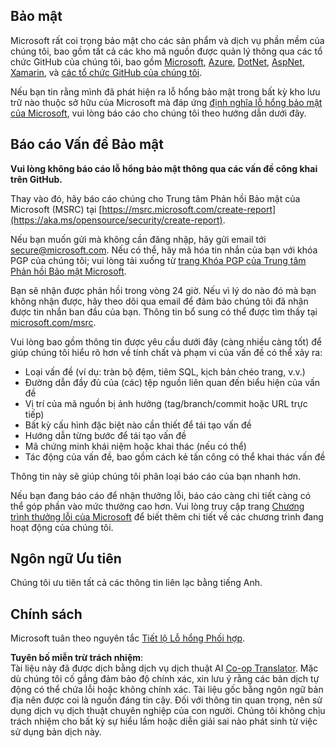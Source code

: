 <!--
CO_OP_TRANSLATOR_METADATA:
{
  "original_hash": "2d33a71bed73d6daee78e2d473ece975",
  "translation_date": "2025-05-19T12:13:29+00:00",
  "source_file": "SECURITY.md",
  "language_code": "vi"
}
-->
## Bảo mật

Microsoft rất coi trọng bảo mật cho các sản phẩm và dịch vụ phần mềm của chúng tôi, bao gồm tất cả các kho mã nguồn được quản lý thông qua các tổ chức GitHub của chúng tôi, bao gồm [Microsoft](https://github.com/microsoft), [Azure](https://github.com/Azure), [DotNet](https://github.com/dotnet), [AspNet](https://github.com/aspnet), [Xamarin](https://github.com/xamarin), và [các tổ chức GitHub của chúng tôi](https://opensource.microsoft.com/).

Nếu bạn tin rằng mình đã phát hiện ra lỗ hổng bảo mật trong bất kỳ kho lưu trữ nào thuộc sở hữu của Microsoft mà đáp ứng [định nghĩa lỗ hổng bảo mật của Microsoft](https://aka.ms/opensource/security/definition), vui lòng báo cáo cho chúng tôi theo hướng dẫn dưới đây.

## Báo cáo Vấn đề Bảo mật

**Vui lòng không báo cáo lỗ hổng bảo mật thông qua các vấn đề công khai trên GitHub.**

Thay vào đó, hãy báo cáo chúng cho Trung tâm Phản hồi Bảo mật của Microsoft (MSRC) tại [https://msrc.microsoft.com/create-report](https://aka.ms/opensource/security/create-report).

Nếu bạn muốn gửi mà không cần đăng nhập, hãy gửi email tới [secure@microsoft.com](mailto:secure@microsoft.com). Nếu có thể, hãy mã hóa tin nhắn của bạn với khóa PGP của chúng tôi; vui lòng tải xuống từ [trang Khóa PGP của Trung tâm Phản hồi Bảo mật Microsoft](https://aka.ms/opensource/security/pgpkey).

Bạn sẽ nhận được phản hồi trong vòng 24 giờ. Nếu vì lý do nào đó mà bạn không nhận được, hãy theo dõi qua email để đảm bảo chúng tôi đã nhận được tin nhắn ban đầu của bạn. Thông tin bổ sung có thể được tìm thấy tại [microsoft.com/msrc](https://aka.ms/opensource/security/msrc).

Vui lòng bao gồm thông tin được yêu cầu dưới đây (càng nhiều càng tốt) để giúp chúng tôi hiểu rõ hơn về tính chất và phạm vi của vấn đề có thể xảy ra:

  * Loại vấn đề (ví dụ: tràn bộ đệm, tiêm SQL, kịch bản chéo trang, v.v.)
  * Đường dẫn đầy đủ của (các) tệp nguồn liên quan đến biểu hiện của vấn đề
  * Vị trí của mã nguồn bị ảnh hưởng (tag/branch/commit hoặc URL trực tiếp)
  * Bất kỳ cấu hình đặc biệt nào cần thiết để tái tạo vấn đề
  * Hướng dẫn từng bước để tái tạo vấn đề
  * Mã chứng minh khái niệm hoặc khai thác (nếu có thể)
  * Tác động của vấn đề, bao gồm cách kẻ tấn công có thể khai thác vấn đề

Thông tin này sẽ giúp chúng tôi phân loại báo cáo của bạn nhanh hơn.

Nếu bạn đang báo cáo để nhận thưởng lỗi, báo cáo càng chi tiết càng có thể góp phần vào mức thưởng cao hơn. Vui lòng truy cập trang [Chương trình thưởng lỗi của Microsoft](https://aka.ms/opensource/security/bounty) để biết thêm chi tiết về các chương trình đang hoạt động của chúng tôi.

## Ngôn ngữ Ưu tiên

Chúng tôi ưu tiên tất cả các thông tin liên lạc bằng tiếng Anh.

## Chính sách

Microsoft tuân theo nguyên tắc [Tiết lộ Lỗ hổng Phối hợp](https://aka.ms/opensource/security/cvd).

**Tuyên bố miễn trừ trách nhiệm**:  
Tài liệu này đã được dịch bằng dịch vụ dịch thuật AI [Co-op Translator](https://github.com/Azure/co-op-translator). Mặc dù chúng tôi cố gắng đảm bảo độ chính xác, xin lưu ý rằng các bản dịch tự động có thể chứa lỗi hoặc không chính xác. Tài liệu gốc bằng ngôn ngữ bản địa nên được coi là nguồn đáng tin cậy. Đối với thông tin quan trọng, nên sử dụng dịch vụ dịch thuật chuyên nghiệp của con người. Chúng tôi không chịu trách nhiệm cho bất kỳ sự hiểu lầm hoặc diễn giải sai nào phát sinh từ việc sử dụng bản dịch này.